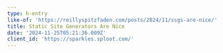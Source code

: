 ```yaml
---
type: h-entry
like-of: 'https://reillyspitzfaden.com/posts/2024/11/ssgs-are-nice/'
title: Static Site Generators Are Nice
date: '2024-11-25T05:21:36.009Z'
client_id: 'https://sparkles.sploot.com/'
---
```


